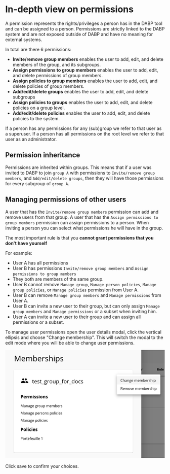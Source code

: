 # In-depth view on permissions
A permission represents the rights/privileges a person has in the DABP tool and can be assigned to a person.
Permissions are strictly linked to the DABP system and are not exposed outside of DABP and have no meaning for external systems. 

In total are there 6 permissions:
* **Invite/remove group members** enables the user to add, edit, and delete members of the group, and its subgroups.
* **Assign permissions to group members** enables the user to add, edit, and delete permissions of group members.
* **Assign policies to group members** enables the user to add, edit, and delete policies of group members.
* **Add/edit/delete groups** enables the user to add, edit, and delete subgroups
* **Assign policies to groups** enables the user to add, edit, and delete policies on a group level.
* **Add/edit/delete policies** enables the user to add, edit, and delete policies to the system.

If a person has any permissions for any (sub)group we refer to that user as a superuser.
If a person has all permissions on the root level we refer to that user as an administrator.

## Permission inheritance
Permissions are inherited within groups. This means that if a user was invited to DABP to join `group A` with permissions to `Invite/remove group members`, and `Add/edit/delete groups`, then they will have those permissions for every subgroup of `group A`.

## Managing permissions of other users
A user that has the `Invite/remove group members` permission can add and remove users from that group.
A user that has the `Assign permissions to group members` permission can assign permissions to a person.
When inviting a person you can select what permissions he will have in the group. 

The most important rule is that you **cannot grant permissions that you don't have yourself**

For example:  
* User A has all permissions  
* User B has permissions `Invite/remove group members` and `Assign permissions to group members`  
* They both are members of the same group.  
* User B cannot remove `Manage group`, `Manage person policies`, `Manage group policies`, or `Manage policies` permission from User A.  
* User B can remove `Manage group members` and `Manage permissions` from User A.  
* User B can invite a new user to their group, but can only assign `Manage group members` and `Manage permissions` or a subset when inviting him.  
* User A can invite a new user to their group and can assign all permissions or a subset.

To manage user permissions open the user details modal, click the vertical ellipsis and choose "Change membership".
This will switch the modal to the edit mode where you will be able to change user permissions.

![edit person dialog](../img/edit-person.png)

Click save to confirm your choices.
